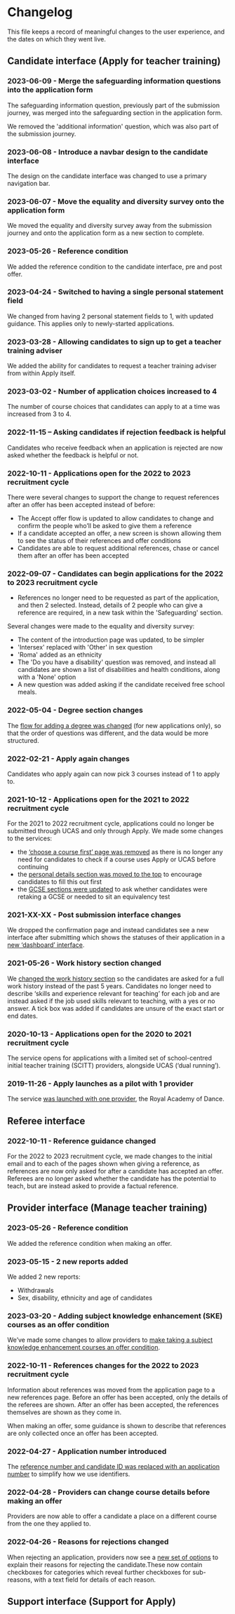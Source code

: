 # Changelog

This file keeps a record of meaningful changes to the user experience, and the dates on which they went live.

<!-- Note: keep these brief and use links for any further details. -->

## Candidate interface (Apply for teacher training)

### 2023-06-09 - Merge the safeguarding information questions into the application form

The safeguarding information question, previously part of the submission journey, was merged into the safeguarding section in the application form.

We removed the 'additional information' question, which was also part of the submission journey.

### 2023-06-08 - Introduce a navbar design to the candidate interface

The design on the candidate interface was changed to use a primary navigation bar.

### 2023-06-07 - Move the equality and diversity survey onto the application form

We moved the equality and diversity survey away from the submission journey and onto the application form as a new section to complete.

### 2023-05-26 - Reference condition

We added the reference condition to the candidate interface, pre and post offer.

### 2023-04-24 - Switched to having a single personal statement field

We changed from having 2 personal statement fields to 1, with updated guidance. This applies only to newly-started applications.

### 2023-03-28 - Allowing candidates to sign up to get a teacher training adviser

We added the ability for candidates to request a teacher training adviser from within Apply itself.

### 2023-03-02 - Number of application choices increased to 4

The number of course choices that candidates can apply to at a time was increased from 3 to 4.

### 2022-11-15 – Asking candidates if rejection feedback is helpful

Candidates who receive feedback when an application is rejected are now asked whether the feedback is helpful or not.

### 2022-10-11 - Applications open for the 2022 to 2023 recruitment cycle

There were several changes to support the change to request references after an offer has been accepted instead of before:

* The Accept offer flow is updated to allow candidates to change and confirm the people who’ll be asked to give them a reference
* If a candidate accepted an offer, a new screen is shown allowing them to see the status of their references and offer conditions
* Candidates are able to request additional references, chase or cancel them after an offer has been accepted

### 2022-09-07 - Candidates can begin applications for the 2022 to 2023 recruitment cycle

* References no longer need to be requested as part of the application, and then 2 selected. Instead, details of 2 people who can give a reference are required, in a new task within the 'Safeguarding' section.

Several changes were made to the equality and diversity survey:

* The content of the introduction page was updated, to be simpler
* 'Intersex' replaced with 'Other' in sex question
* 'Roma' added as an ethnicity
* The 'Do you have a disability' question was removed, and instead all candidates are shown a list of disabilities and health conditions, along with a 'None' option
* A new question was added asking if the candidate received free school meals.

### 2022-05-04 - Degree section changes

The [flow for adding a degree was changed](https://bat-design-history.netlify.app/apply-for-teacher-training/updating-degree-entry-flow/) (for new applications only), so that the order of questions was different, and the data would be more structured.

### 2022-02-21 - Apply again changes

Candidates who apply again can now pick 3 courses instead of 1 to apply to.

### 2021-10-12 - Applications open for the 2021 to 2022 recruitment cycle

For the 2021 to 2022 recruitment cycle, applications could no longer be submitted through UCAS and only through Apply. We made some changes to the services:

* the [‘choose a course first’ page was removed](https://bat-design-history.netlify.app/apply-for-teacher-training/updating-the-choose-your-courses-flow-for-the-new-cycle/) as there is no longer any need for candidates to check if a course uses Apply or UCAS before continuing
* the [personal details section was moved to the top](https://bat-design-history.netlify.app/apply-for-teacher-training/moving-personal-details-to-top/) to encourage candidates to fill this out first
* the [GCSE sections were updated](https://bat-design-history.netlify.app/apply-for-teacher-training/gcse-changes/) to ask whether candidates were retaking a GCSE or needed to sit an equivalency test

### 2021-XX-XX - Post submission interface changes

We dropped the confirmation page and instead candidates see a new interface after submitting which shows the statuses of their application in a [new ‘dashboard’ interface](https://bat-design-history.netlify.app/apply-for-teacher-training/dashboard-changes/).

### 2021-05-26 - Work history section changed

We [changed the work history section](https://bat-design-history.netlify.app/apply-for-teacher-training/work-history-iteration/) so the candidates are asked for a full work history instead of the past 5 years. Candidates no longer need to describe ‘skills and experience relevant for teaching’ for each job and are instead asked if the job used skills relevant to teaching, with a yes or no answer. A tick box was added if candidates are unsure of the exact start or end dates.

### 2020-10-13 - Applications open for the 2020 to 2021 recruitment cycle

The service opens for applications with a limited set of school-centred initial teacher training (SCITT) providers, alongside UCAS (‘dual running’).

### 2019-11-26 - Apply launches as a pilot with 1 provider

The service [was launched with one provider](https://bat-design-history.netlify.app/apply-for-teacher-training/apply-launch/), the Royal Academy of Dance.

## Referee interface

### 2022-10-11 - Reference guidance changed

For the 2022 to 2023 recruitment cycle, we made changes to the initial email and to each of the pages shown when giving a reference, as references are now only asked for after a candidate has accepted an offer. Referees are no longer asked whether the candidate has the potential to teach, but are instead asked to provide a factual reference.

## Provider interface (Manage teacher training)

### 2023-05-26 - Reference condition

We added the reference condition when making an offer.

### 2023-05-15 - 2 new reports added

We added 2 new reports:

* Withdrawals
* Sex, disability, ethnicity and age of candidates

### 2023-03-20 - Adding subject knowledge enhancement (SKE) courses as an offer condition

We’ve made some changes to allow providers to [make taking a subject knowledge enhancement courses an offer condition](https://bat-design-history.netlify.app/manage-teacher-training-applications/subject-knowledge-enhancement-course-conditions/).

### 2022-10-11 - References changes for the 2022 to 2023 recruitment cycle

Information about references was moved from the application page to a new references page. Before an offer has been accepted, only the details of the referees are shown. After an offer has been accepted, the references themselves are shown as they come in.

When making an offer, some guidance is shown to describe that references are only collected once an offer has been accepted.

### 2022-04-27 - Application number introduced

The [reference number and candidate ID was replaced with an application number](https://bat-design-history.netlify.app/manage-teacher-training-applications/replacing-reference-number-and-candidate-id-with-application-number/) to simplify how we use identifiers.

### 2022-04-28 - Providers can change course details before making an offer

Providers are now able to offer a candidate a place on a different course from the one they applied to.

### 2022-04-26 - Reasons for rejections changed

When rejecting an application, providers now see a [new set of options](https://bat-design-history.netlify.app/manage-teacher-training-applications/reasons-for-rejection-iteration-5/) to explain their reasons for rejecting the candidate.These now contain checkboxes for categories which reveal further checkboxes for sub-reasons, with a text field for details of each reason.


## Support interface (Support for Apply)

